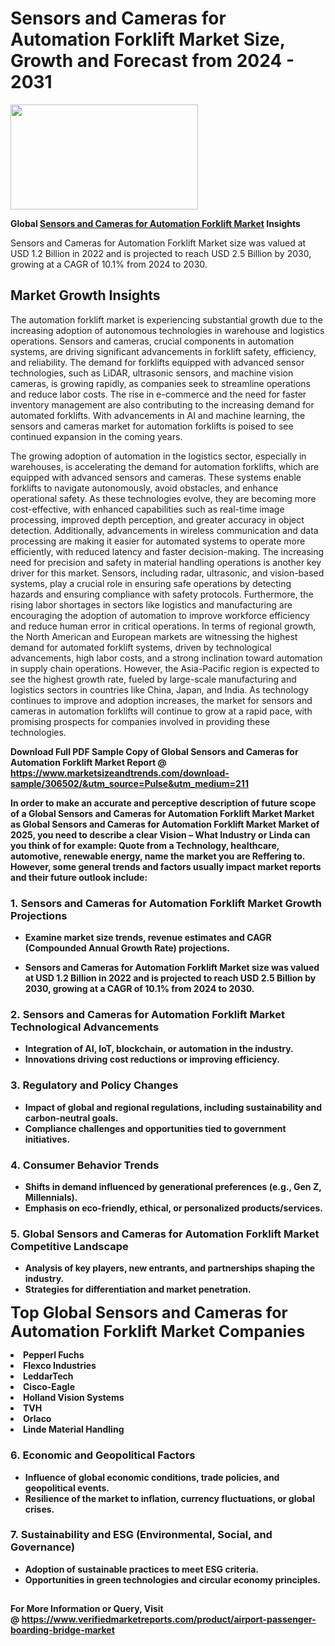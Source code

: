 <H1>Sensors and Cameras for Automation Forklift Market Size, Growth and Forecast from 2024 - 2031</H1><img class="aligncenter size-medium wp-image-584254" src="https://thirdeyenews.in/wp-content/uploads/2024/09/Global-Market-Research-300x168.jpeg" alt="" width="300" height="168" /><p><strong>Global&nbsp;<a href="https://www.marketsizeandtrends.com/download-sample/306502/&amp;utm_source=Pulse&amp;utm_medium=211">Sensors and Cameras for Automation Forklift Market</a> Insights</strong></p><p>Sensors and Cameras for Automation Forklift Market size was valued at USD 1.2 Billion in 2022 and is projected to reach USD 2.5 Billion by 2030, growing at a CAGR of 10.1% from 2024 to 2030.</p><p><h2>Market Growth Insights</h2> <p>The automation forklift market is experiencing substantial growth due to the increasing adoption of autonomous technologies in warehouse and logistics operations. Sensors and cameras, crucial components in automation systems, are driving significant advancements in forklift safety, efficiency, and reliability. The demand for forklifts equipped with advanced sensor technologies, such as LiDAR, ultrasonic sensors, and machine vision cameras, is growing rapidly, as companies seek to streamline operations and reduce labor costs. The rise in e-commerce and the need for faster inventory management are also contributing to the increasing demand for automated forklifts. With advancements in AI and machine learning, the sensors and cameras market for automation forklifts is poised to see continued expansion in the coming years.</p> <p><strong></strong></p> <p>The growing adoption of automation in the logistics sector, especially in warehouses, is accelerating the demand for automation forklifts, which are equipped with advanced sensors and cameras. These systems enable forklifts to navigate autonomously, avoid obstacles, and enhance operational safety. As these technologies evolve, they are becoming more cost-effective, with enhanced capabilities such as real-time image processing, improved depth perception, and greater accuracy in object detection. Additionally, advancements in wireless communication and data processing are making it easier for automated systems to operate more efficiently, with reduced latency and faster decision-making. The increasing need for precision and safety in material handling operations is another key driver for this market. Sensors, including radar, ultrasonic, and vision-based systems, play a crucial role in ensuring safe operations by detecting hazards and ensuring compliance with safety protocols. Furthermore, the rising labor shortages in sectors like logistics and manufacturing are encouraging the adoption of automation to improve workforce efficiency and reduce human error in critical operations. In terms of regional growth, the North American and European markets are witnessing the highest demand for automated forklift systems, driven by technological advancements, high labor costs, and a strong inclination toward automation in supply chain operations. However, the Asia-Pacific region is expected to see the highest growth rate, fueled by large-scale manufacturing and logistics sectors in countries like China, Japan, and India. As technology continues to improve and adoption increases, the market for sensors and cameras in automation forklifts will continue to grow at a rapid pace, with promising prospects for companies involved in providing these technologies.</p> <p><strong></p><p><span class=""><strong>Download Full PDF Sample Copy of Global Sensors and Cameras for Automation Forklift Market Report</strong> @ <a href="https://www.marketsizeandtrends.com/download-sample/306502/&amp;utm_source=Pulse&amp;utm_medium=211" target="_blank">https://www.marketsizeandtrends.com/download-sample/306502/&amp;utm_source=Pulse&amp;utm_medium=211</a></span></p><p>In order to make an accurate and perceptive description of future scope of a Global&nbsp;Sensors and Cameras for Automation Forklift Market Market as Global&nbsp;Sensors and Cameras for Automation Forklift Market Market of 2025, you need to describe a clear Vision &ndash; What Industry or Linda can you think of for example: Quote from a Technology, healthcare, automotive, renewable energy, name the market you are Reffering to. However, some general trends and factors usually impact market reports and their future outlook include:</p><h3>1.&nbsp;<strong>Sensors and Cameras for Automation Forklift Market Growth Projections</strong></h3><ul><li>Examine market size trends, revenue estimates and CAGR (Compounded Annual Growth Rate) projections.</li><li><p>Sensors and Cameras for Automation Forklift Market size was valued at USD 1.2 Billion in 2022 and is projected to reach USD 2.5 Billion by 2030, growing at a CAGR of 10.1% from 2024 to 2030.</p></li></ul><h3>2.&nbsp;<strong>Sensors and Cameras for Automation Forklift Market Technological Advancements</strong></h3><ul><li>Integration of AI, IoT, blockchain, or automation in the industry.</li><li>Innovations driving cost reductions or improving efficiency.</li></ul><h3>3.&nbsp;<strong>Regulatory and Policy Changes</strong></h3><ul><li>Impact of global and regional regulations, including sustainability and carbon-neutral goals.</li><li>Compliance challenges and opportunities tied to government initiatives.</li></ul><h3>4.&nbsp;<strong>Consumer Behavior Trends</strong></h3><ul><li>Shifts in demand influenced by generational preferences (e.g., Gen Z, Millennials).</li><li>Emphasis on eco-friendly, ethical, or personalized products/services.</li></ul><h3>5.&nbsp;<strong>Global Sensors and Cameras for Automation Forklift Market Competitive Landscape</strong></h3><ul><li>Analysis of key players, new entrants, and partnerships shaping the industry.</li><li>Strategies for differentiation and market penetration.</li></ul><p data-pm-slice="1 1 []"><span style="color: inherit; font-family: inherit; font-size: 25px;">Top Global Sensors and Cameras for Automation Forklift Market Companies</span></p><div class="" data-test-id=""><p><li>Pepperl Fuchs</li><li> Flexco Industries</li><li> LeddarTech</li><li> Cisco-Eagle</li><li> Holland Vision Systems</li><li> TVH</li><li> Orlaco</li><li> Linde Material Handling</li></p></div><h3>6.&nbsp;<strong>Economic and Geopolitical Factors</strong></h3><ul><li>Influence of global economic conditions, trade policies, and geopolitical events.</li><li>Resilience of the market to inflation, currency fluctuations, or global crises.</li></ul><h3>7.&nbsp;<strong>Sustainability and ESG (Environmental, Social, and Governance)</strong></h3><ul><li>Adoption of sustainable practices to meet ESG criteria.</li><li>Opportunities in green technologies and circular economy principles.</li></ul><h2><strong style="font-size: 14px;">For More Information or Query, Visit @&nbsp;</strong><a style="background-color: #ffffff; font-size: 14px;" href="https://www.marketsizeandtrends.com/report/sensors-and-cameras-for-automation-forklift-market/" target="_blank">https://www.verifiedmarketreports.com/product/airport-passenger-boarding-bridge-market</a></h2>
